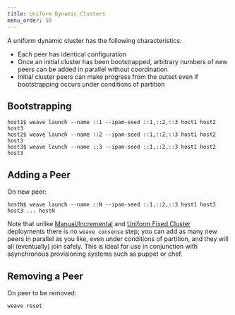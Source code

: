 ```yaml
---
title: Uniform Dynamic Clusters
menu_order: 50
---
```


A uniform dynamic cluster has the following characteristics:

* Each peer has identical configuration
* Once an initial cluster has been bootstrapped, arbitrary numbers of
  new peers can be added in parallel without coordination
* Initial cluster peers can make progress from the outset even if
  bootstrapping occurs under conditions of partition

## Bootstrapping

    host1$ weave launch --name ::1 --ipam-seed ::1,::2,::3 host1 host2 host3
    host2$ weave launch --name ::2 --ipam-seed ::1,::2,::3 host1 host2 host3
    host3$ weave launch --name ::3 --ipam-seed ::1,::2,::3 host1 host2 host3

## Adding a Peer

On new peer:

    hostN$ weave launch --name ::N --ipam-seed ::1,::2,::3 host1 host3 host3 ... hostN

Note that unlike
[Manual/Incremental](/site/operational-guide/manual-incremental.md) and
[Uniform Fixed Cluster](/site/operational-guide/uniform-fixed-cluster.md)
deployments there is no `weave consense` step; you can add as many new
peers in parallel as you like, even under conditions of partition, and
they will all (eventually) join safely. This is ideal for use in
conjunction with asynchronous provisioning systems such as puppet or
chef. 

## Removing a Peer

On peer to be removed:

    weave reset
